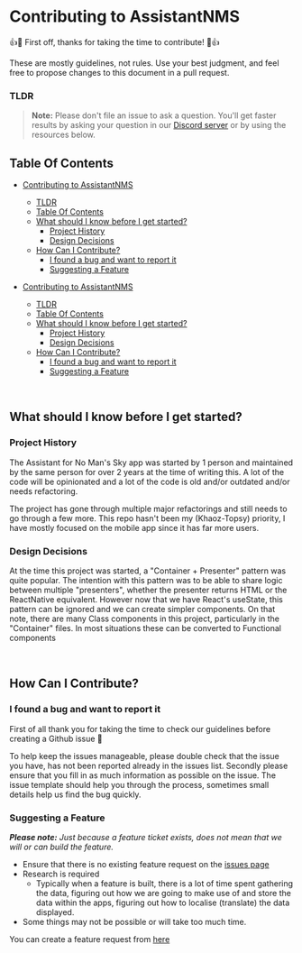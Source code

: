 # Contributing to AssistantNMS

:+1::tada: First off, thanks for taking the time to contribute! :tada::+1:

These are mostly guidelines, not rules. Use your best judgment, and feel free to propose changes to this document in a pull request.

### TLDR
> **Note:** Please don't file an issue to ask a question. You'll get faster results by asking your question in our [Discord server](https://assistantapps.com/discord) or by using the resources below.

## Table Of Contents

- [Contributing to AssistantNMS](#contributing-to-assistantnms)
    - [TLDR](#tldr)
  - [Table Of Contents](#table-of-contents)
  - [What should I know before I get started?](#what-should-i-know-before-i-get-started)
    - [Project History](#project-history)
    - [Design Decisions](#design-decisions)
  - [How Can I Contribute?](#how-can-i-contribute)
    - [I found a bug and want to report it](#i-found-a-bug-and-want-to-report-it)
    - [Suggesting a Feature](#suggesting-a-feature)

- [Contributing to AssistantNMS](#contributing-to-assistantnms)
    - [TLDR](#tldr)
  - [Table Of Contents](#table-of-contents)
  - [What should I know before I get started?](#what-should-i-know-before-i-get-started)
    - [Project History](#project-history)
    - [Design Decisions](#design-decisions)
  - [How Can I Contribute?](#how-can-i-contribute)
    - [I found a bug and want to report it](#i-found-a-bug-and-want-to-report-it)
    - [Suggesting a Feature](#suggesting-a-feature)

<br />

## What should I know before I get started?

### Project History

The Assistant for No Man's Sky app was started by 1 person and maintained by the same person for over 2 years at the time of writing this. A lot of the code will be opinionated and a lot of the code is old and/or outdated and/or needs refactoring.

The project has gone through multiple major refactorings and still needs to go through a few more. This repo hasn't been my (Khaoz-Topsy) priority, I have mostly focused on the mobile app since it has far more users. 

### Design Decisions

At the time this project was started, a "Container + Presenter" pattern was quite popular. The intention with this pattern was to be able to share logic between multiple "presenters", whether the presenter returns HTML or the ReactNative equivalent. However now that we have React's useState, this pattern can be ignored and we can create simpler components. On that note, there are many Class components in this project, particularly in the "Container" files. In most situations these can be converted to Functional components


<br />

## How Can I Contribute?

### I found a bug and want to report it

First of all thank you for taking the time to check our guidelines before creating a Github issue 💪

To help keep the issues manageable, please double check that the issue you have, has not been reported already in the issues list. Secondly please ensure that you fill in as much information as possible on the issue. The issue template should help you through the process, sometimes small details help us find the bug quickly.

### Suggesting a Feature

_**Please note:** Just because a feature ticket exists, does not mean that we will or can build the feature._ 

- Ensure that there is no existing feature request on the [issues page](https://github.com/AssistantNMS/App/issues)
- Research is required
  - Typically when a feature is built, there is a lot of time spent gathering the data, figuring out how we are going to make use of and store the data within the apps, figuring out how to localise (translate) the data displayed.
- Some things may not be possible or will take too much time.

You can create a feature request from [here](https://github.com/AssistantNMS/App/issues/new?assignees=&labels=idea&template=---feature-request.md)


